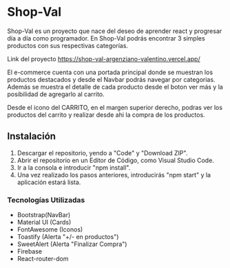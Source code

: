 # Shop-Val

Shop-Val es un proyecto que nace del deseo de aprender react y progresar día a día como programador. En Shop-Val podrás encontrar 3 simples productos con sus respectivas categorías.

Link del proyecto https://shop-val-argenziano-valentino.vercel.app/

El e-commerce cuenta con una portada principal donde se muestran los productos destacados y desde el Navbar podrás navegar por categorias. Además se muestra el detalle de cada producto desde el boton ver más y la posibilidad de agregarlo al carrito.

Desde el icono del CARRITO, en el margen superior derecho, podras ver los productos del carrito y realizar desde ahi la compra de los productos.

## Instalación

1. Descargar el repositorio, yendo a "Code" y "Download ZIP".
2. Abrir el repositorio en un Editor de Código, como Visual Studio Code.
3. Ir a la consola e introducir "npm install".
4. Una vez realizado los pasos anteriores, introducirás "npm start" y la aplicación estará lista.

### Tecnologías Utilizadas

* Bootstrap(NavBar)
* Material UI (Cards)
* FontAwesome (Iconos)
* Toastify (Alerta "+/- en productos")
* SweetAlert (Alerta "Finalizar Compra")
* Firebase
* React-router-dom

